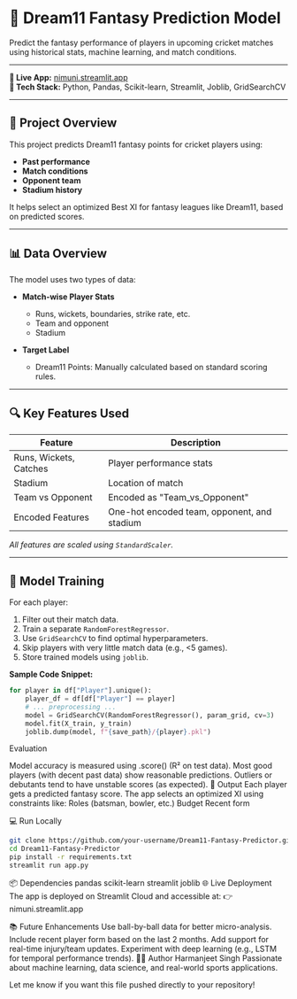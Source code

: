 # 🏏 Dream11 Fantasy Prediction Model

Predict the fantasy performance of players in upcoming cricket matches using historical stats, machine learning, and match conditions.

---

**🔗 Live App:** [nimuni.streamlit.app](https://nimuni.streamlit.app)  
**📁 Tech Stack:** Python, Pandas, Scikit-learn, Streamlit, Joblib, GridSearchCV

---

## 🚀 Project Overview

This project predicts Dream11 fantasy points for cricket players using:

- **Past performance**
- **Match conditions**
- **Opponent team**
- **Stadium history**

It helps select an optimized Best XI for fantasy leagues like Dream11, based on predicted scores.

---

## 📊 Data Overview

The model uses two types of data:

- **Match-wise Player Stats**
  - Runs, wickets, boundaries, strike rate, etc.
  - Team and opponent
  - Stadium

- **Target Label**
  - Dream11 Points: Manually calculated based on standard scoring rules.

---

## 🔍 Key Features Used

| Feature                  | Description                                |
|--------------------------|--------------------------------------------|
| Runs, Wickets, Catches   | Player performance stats                   |
| Stadium                  | Location of match                          |
| Team vs Opponent         | Encoded as "Team_vs_Opponent"              |
| Encoded Features         | One-hot encoded team, opponent, and stadium|

_All features are scaled using `StandardScaler`._

---

## 🧠 Model Training

For each player:

1. Filter out their match data.
2. Train a separate `RandomForestRegressor`.
3. Use `GridSearchCV` to find optimal hyperparameters.
4. Skip players with very little match data (e.g., <5 games).
5. Store trained models using `joblib`.

**Sample Code Snippet:**
```python
for player in df["Player"].unique():
    player_df = df[df["Player"] == player]
    # ... preprocessing ...
    model = GridSearchCV(RandomForestRegressor(), param_grid, cv=3)
    model.fit(X_train, y_train)
    joblib.dump(model, f"{save_path}/{player}.pkl")
```
Evaluation

Model accuracy is measured using .score() (R² on test data).
Most good players (with decent past data) show reasonable predictions.
Outliers or debutants tend to have unstable scores (as expected).
🎯 Output
Each player gets a predicted fantasy score.
The app selects an optimized XI using constraints like:
Roles (batsman, bowler, etc.)
Budget
Recent form

💻 Run Locally
```bash
git clone https://github.com/your-username/Dream11-Fantasy-Predictor.git
cd Dream11-Fantasy-Predictor
pip install -r requirements.txt
streamlit run app.py
```
📦 Dependencies
pandas
scikit-learn
streamlit
joblib
🌐 Live Deployment
The app is deployed on Streamlit Cloud and accessible at:
👉 nimuni.streamlit.app

📚 Future Enhancements
Use ball-by-ball data for better micro-analysis.
Include recent player form based on the last 2 months.
Add support for real-time injury/team updates.
Experiment with deep learning (e.g., LSTM for temporal performance trends).
🙋‍♂️ Author
Harmanjeet Singh
Passionate about machine learning, data science, and real-world sports applications.


Let me know if you want this file pushed directly to your repository!

